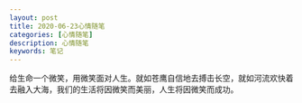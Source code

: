```yaml
---
layout: post
title: 2020-06-23心情随笔
categories: [心情随笔]
description: 心情随笔
keywords: 笔记
---
```


给生命一个微笑，用微笑面对人生。就如苍鹰自信地去搏击长空，就如河流欢快着去融入大海，我们的生活将因微笑而美丽，人生将因微笑而成功。
